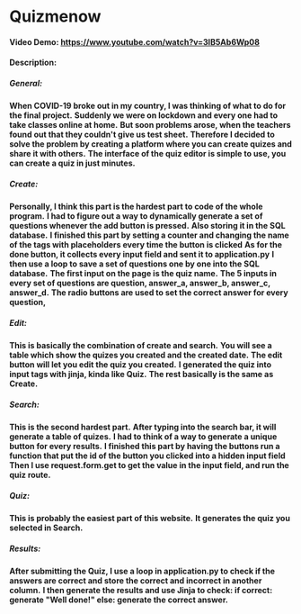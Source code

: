 # Quizmenow
#### Video Demo: https://www.youtube.com/watch?v=3lB5Ab6Wp08
#### Description:
##### General:
**When COVID-19 broke out in my country, I was thinking of what to do for the final project.**
**Suddenly we were on lockdown and every one had to take classes online at home.**
**But soon problems arose, when the teachers found out that they couldn't give us test sheet.**
**Therefore I decided to solve the problem by creating a platform where you can create quizes and share it with others.**
**The interface of the quiz editor is simple to use, you can create a quiz in just minutes.**

##### Create:
**Personally, I think this part is the hardest part to code of the whole program.**
**I had to figure out a way to dynamically generate a set of questions whenever the add button is pressed.**
**Also storing it in the SQL database.**
**I finished this part by setting a counter and changing the name of the tags with placeholders every time the button is clicked**
**As for the done button, it collects every input field and sent it to application.py**
**I then use a loop to save a set of questions one by one into the SQL database.**
**The first input on the page is the quiz name.**
**The 5 inputs in every set of questions are question, answer_a, answer_b, answer_c, answer_d.**
**The radio buttons are used to set the correct answer for every question,**

##### Edit:
**This is basically the combination of create and search.**
**You will see a table which show the quizes you created and the created date.**
**The edit button will let you edit the quiz you created.**
**I generated the quiz into input tags with jinja, kinda like Quiz.**
**The rest basically is the same as Create.**

##### Search:
**This is the second hardest part.**
**After typing into the search bar, it will generate a table of quizes.**
**I had to think of a way to generate a unique button for every results.**
**I finished this part by having the buttons run a function that put the id of the button you clicked into a hidden input field**
**Then I use request.form.get to get the value in the input field, and run the quiz route.**

##### Quiz:
**This is probably the easiest part of this website.**
**It generates the quiz you selected in Search.**

##### Results:
**After submitting the Quiz, I use a loop in application.py to check if the answers are correct and store the correct and incorrect in another column.**
**I then generate the results and use Jinja to check: if correct: generate "Well done!" else: generate the correct answer.**
